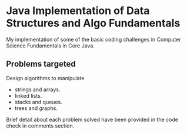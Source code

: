 # Java Implementation of Data Structures and Algo Fundamentals
My implementation of some of the basic coding challenges in Computer Science Fundamentals in Core Java. 

## Problems targeted  
Design algorithms to manipulate  
* strings and arrays.  
* linked lists.  
* stacks and queues.
* trees and graphs.  

Brief detail about each problem solved have been provided in the code check in comments section.
